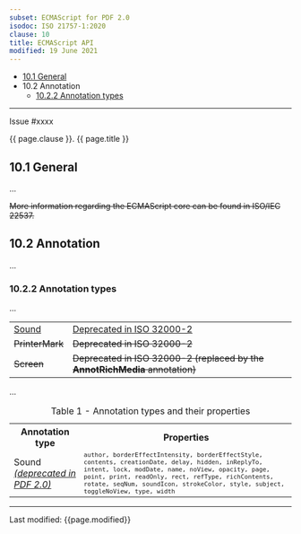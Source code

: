 ```yaml
---
subset: ECMAScript for PDF 2.0
isodoc: ISO 21757-1:2020
clause: 10
title: ECMAScript API
modified: 19 June 2021
---
```


<ul>
    <li><a href="clause10#10.1">10.1 General</a>
    </li>
    <li>10.2 Annotation
        <ul>
            <li><a href="clause10#H10.2.2">10.2.2 Annotation types</a>
            </li>
        </ul>
    </li>
</ul>
<hr>

<link rel="stylesheet" href="../assets/iso-style.css">
<div class="isostyle">
<div class="fixedpopup" id="issuelink">
	Issue #xxxx
</div>


<p class="fake-h1">{{ page.clause }}. {{ page.title }}</p>

<h2 id="10.1">10.1 General</h2>

<p>...</p>

<p>
<del onMouseEnter="mouseEnter(this)" issue="70">More information regarding the ECMAScript core can be found in ISO/IEC 22537.</del>
</p>

<h2 id="H10.2">10.2 Annotation</h2>

<p>...</p>

<h3 id="H10.2.2">10.2.2 Annotation types</h3>

<p>...</p>

<table style="border: none;">
<tr style="border: none;">
    <td><ins onMouseEnter="mouseEnter(this)" issue="82">Sound</ins></td>
    <td><ins onMouseEnter="mouseEnter(this)" issue="82">Deprecated in ISO 32000-2</ins></td>
</tr>
<tr style="border: none;">
    <td><del onMouseEnter="mouseEnter(this)" issue="82">PrinterMark</del></td>
    <td><del onMouseEnter="mouseEnter(this)" issue="82">Deprecated in ISO 32000-2</del></td>
</tr>
<tr style="border: none;">
    <td><del onMouseEnter="mouseEnter(this)" issue="82">Screen</del></td>
    <td><del onMouseEnter="mouseEnter(this)" issue="82">Deprecated in ISO 32000-2 (replaced by the <b>AnnotRichMedia</b> annotation)</del></td>
</tr>
</table>

<p>...</p>

<table>
  <caption id="Table1">Table 1 - Annotation types and their properties</caption>
  <tr>
    <th>Annotation type</th>
    <th>Properties</th>
  </tr>
  <tr>
    <td>Sound <ins onMouseEnter="mouseEnter(this)" issue="82"><i>(deprecated in PDF 2.0)</i></ins></td>
    <td style="font-family: monospace; font-size: smaller;">author, borderEffectIntensity, borderEffectStyle, contents, creationDate, delay, hidden, inReplyTo, intent, lock, modDate, name, noView, opacity, page, point, print, readOnly, rect, refType, richContents, rotate, seqNum, soundIcon, strokeColor, style, subject, toggleNoView, type, width</td>
  </tr>
</table>

</div>


<hr>
<p class="footnote">Last modified: {{page.modified}}</p>
